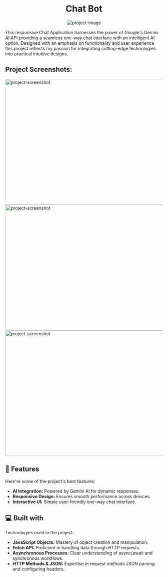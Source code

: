 <h1 align="center" id="title">Chat Bot</h1>

<p align="center"><img src="https://socialify.git.ci/AkashHirumal/Chat_Bot/image?language=1&amp;name=1&amp;owner=1&amp;stargazers=1&amp;theme=Dark" alt="project-image"></p>

<p id="description">This responsive Chat Application harnesses the power of Google's Gemini AI API providing a seamless one-way chat interface with an intelligent AI option. Designed with an emphasis on functionality and user experience this project reflects my passion for integrating cutting-edge technologies into practical intuitive designs.</p>

<h2>Project Screenshots:</h2>

<img src="https://i.postimg.cc/T1Wv52L3/chat-bot.png" alt="project-screenshot" width="700" height="400/">

<img src="https://i.postimg.cc/YqWmM1SJ/Screenshot-157.png" alt="project-screenshot" width="700" height="400/">

<img src="https://i.postimg.cc/SKDnDdZz/Screenshot-158.png" alt="project-screenshot" width="700" height="400/">

  
  
<h2>🧐 Features</h2>

Here're some of the project's best features:

*   <b>AI Integration:</b> Powered by Gemini AI for dynamic responses.
*   <b>Responsive Design:</b> Ensures smooth performance across devices.
*   <b>Interactive UI:</b> Simple user-friendly one-way chat interface.

  
<h2>💻 Built with</h2>

Technologies used in the project:

*   <b>JavaScript Objects:</b> Mastery of object creation and manipulation.
*   <b>Fetch API:</b> Proficient in handling data through HTTP requests.
*   <b>Asynchronous Processes:</b> Clear understanding of async/await and synchronous workflows.
*   <b>HTTP Methods & JSON:</b> Expertise in request methods JSON parsing and configuring headers.
